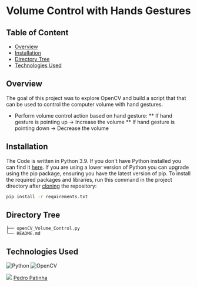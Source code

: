 # Volume Control with Hands Gestures

## Table of Content
  * [Overview](#Overview)
  * [Installation](#Installation)
  * [Directory Tree](#Directory-Tree)
  * [Technologies Used](#technologies-used)

## Overview
The goal of this project was to explore OpenCV and build a script that that can be used to control the computer volume with hand gestures.

* Perform volume control action based on hand gesture:
** If hand gesture is pointing up -> Increase the volume 
** If hand gesture is pointing down -> Decrease the volume

## Installation
The Code is written in Python 3.9. If you don't have Python installed you can find it [here](https://www.python.org/downloads/). If you are using a lower version of Python you can upgrade using the pip package, ensuring you have the latest version of pip. To install the required packages and libraries, run this command in the project directory after [cloning](https://www.howtogeek.com/451360/how-to-clone-a-github-repository/) the repository:
```bash
pip install -r requirements.txt
```

## Directory Tree 
```
├── openCV_Volume_Control.py
└── README.md
```

## Technologies Used

![Python](https://img.shields.io/badge/python-3670A0?style=for-the-badge&logo=python&logoColor=ffdd54) ![OpenCV](https://img.shields.io/badge/opencv-%23white.svg?style=for-the-badge&logo=opencv&logoColor=white) 


<img src="https://img.icons8.com/color/30/000000/linkedin.png"/> [Pedro Patinha](https://www.linkedin.com/in/pedromaiapatinha/)
